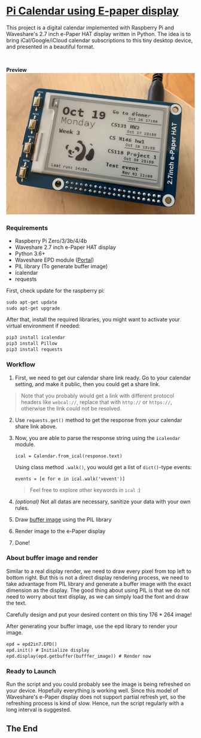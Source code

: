 # [Pi Calendar using E-paper display](https://jackzzhao.com/post/pi-calendar-using-e-paper-display/)

This project is a digital calendar implemented with Raspberry Pi and Waveshare's
2.7 inch e-Paper HAT display written in Python. The idea is to bring iCal/Google/iCloud
calendar subscriptions to this tiny desktop device, and presented in a beautiful format.

<br>

**Preview**
<br>
![img](./image.jpg)

### Requirements

- Raspberry Pi Zero/3/3b/4/4b
- Waveshare 2.7 inch e-Paper HAT display
- Python 3.6+
- Waveshare EPD module \([Portal](https://github.com/waveshare/e-Paper/tree/master/RaspberryPi&JetsonNano/python/lib/waveshare_epd)\)
- PIL library (To generate buffer image)
- icalendar
- requests


First, check update for the raspberry pi:

```
sudo apt-get update
sudo apt-get upgrade
```

After that, install the required libraries, you might want to activate
your virtual environment if needed:

```
pip3 install icalendar
pip3 install Pillow
pip3 install requests
```

### Workflow
1. First, we need to get our calendar share link ready. Go to your calendar setting, and make it public, 
then you could get a share link.

> Note that you probably would get a link with different protocol headers like `webcal://`, replace that with `http://` or `https://`, otherwise the link could not be resolved.

2. Use `requests.get()` method to get the response from your calendar share link above.

3. Now, you are able to parse the response string using the `icalendar` module. 

    ```
    ical = Calendar.from_ical(response.text)
    ```

    Using class method `.walk()`, you would get a list of `dict()`-type events:

    ```
    events = [e for e in ical.walk('vevent')]
    ```

    > Feel free to explore other keywords in `ical` :)

4. *(optional)* Not all datas are necessary, sanitize your data with your own rules.

5. Draw <a href="#buffer">buffer image</a> using the PIL library

6. Render image to the e-Paper display

7. Done!

<a id="buffer"></a>
### About buffer image and render
Similar to a real display render, we need to draw every pixel from top left to bottom right. But this is not a
direct display rendering process, we need to take advantage from PIL library and generate a buffer image with
the exact dimension as the display. The good thing about using PIL is that we do not need to worry about text 
display, as we can simply load the font and draw the text.

Carefully design and put your desired content on this tiny 176 * 264 image!

After generating your buffer image, use the epd library to render your image.

```
epd = epd2in7.EPD()
epd.init() # Initialize display
epd.display(epd.getbuffer(bufffer_image)) # Render now
```

### Ready to Launch
Run the script and you could probably see the image is being refreshed 
on your device. Hopefully everything is working well. Since this model 
of Waveshare's e-Paper display does not support partial refresh yet, so
the refreshing process is kind of slow. Hence, run the script regularly 
with a long interval is suggested.

<h2>The End</h2>
